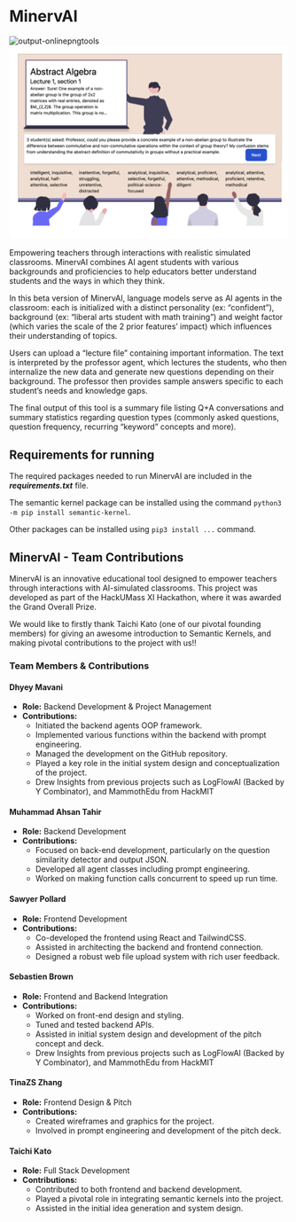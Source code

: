 # MinervAI
![output-onlinepngtools](https://github.com/dmavani25/MinervAI/assets/107078090/8413ebde-629f-4307-bfba-ca26f8a41b7c)
![demo](demo.png)

Empowering teachers through interactions with realistic simulated classrooms. MinervAI combines AI agent students with various backgrounds and proficiencies to help educators better understand students and the ways in which they think.

In this beta version of MinervAI,  language models serve as AI agents in the classroom: each is initialized with a distinct personality (ex: “confident”), background (ex: “liberal arts student with math training”) and weight factor (which varies the scale of the 2 prior features’ impact) which influences their understanding of topics.

Users can upload a “lecture file” containing important information. The text is interpreted by the professor agent, which lectures the students, who then internalize the new data and generate new questions depending on their background. The professor then provides sample answers specific to each student’s needs and knowledge gaps.

The final output of this tool is a summary file listing Q+A conversations and summary statistics regarding question types (commonly asked questions, question frequency, recurring “keyword” concepts and more).

<h2>Requirements for running</h2>

The required packages needed to run MinervAI are included in the ***requirements.txt*** file.

The semantic kernel package can be installed using the command `python3 -m pip install semantic-kernel`.

Other packages can be installed using `pip3 install ...` command. 

## MinervAI - Team Contributions

MinervAI is an innovative educational tool designed to empower teachers through interactions with AI-simulated classrooms. This project was developed as part of the HackUMass XI Hackathon, where it was awarded the Grand Overall Prize.

We would like to firstly thank Taichi Kato (one of our pivotal founding members) for giving an awesome introduction to Semantic Kernels, and making pivotal contributions to the project with us!!

### Team Members & Contributions

#### Dhyey Mavani
- **Role:** Backend Development & Project Management
- **Contributions:**
  - Initiated the backend agents OOP framework.
  - Implemented various functions within the backend with prompt engineering.
  - Managed the development on the GitHub repository.
  - Played a key role in the initial system design and conceptualization of the project.
  - Drew Insights from previous projects such as LogFlowAI (Backed by Y Combinator), and MammothEdu from HackMIT

#### Muhammad Ahsan Tahir
- **Role:** Backend Development
- **Contributions:**
  - Focused on back-end development, particularly on the question similarity detector and output JSON.
  - Developed all agent classes including prompt engineering.
  - Worked on making function calls concurrent to speed up run time.

#### Sawyer Pollard
- **Role:** Frontend Development
- **Contributions:**
  - Co-developed the frontend using React and TailwindCSS.
  - Assisted in architecting the backend and frontend connection.
  - Designed a robust web file upload system with rich user feedback.

#### Sebastien Brown
- **Role:** Frontend and Backend Integration
- **Contributions:**
  - Worked on front-end design and styling.
  - Tuned and tested backend APIs.
  - Assisted in initial system design and development of the pitch concept and deck.
  - Drew Insights from previous projects such as LogFlowAI (Backed by Y Combinator), and MammothEdu from HackMIT

#### TinaZS Zhang
- **Role:** Frontend Design & Pitch
- **Contributions:**
  - Created wireframes and graphics for the project.
  - Involved in prompt engineering and development of the pitch deck.

#### Taichi Kato
- **Role:** Full Stack Development
- **Contributions:**
  - Contributed to both frontend and backend development.
  - Played a pivotal role in integrating semantic kernels into the project.
  - Assisted in the initial idea generation and system design.







